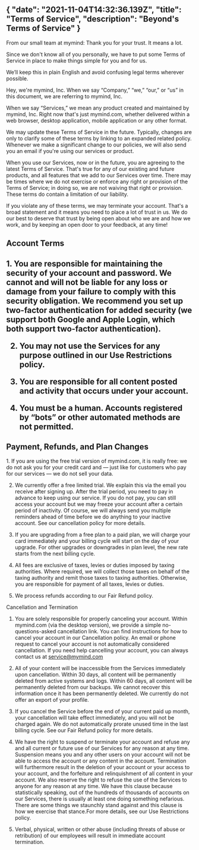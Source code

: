 {
  "date": "2021-11-04T14:32:36.139Z",
  "title": "Terms of Service",
  "description": "Beyond's Terms of Service"
}
---

From our small team at mymind: Thank you for your trust. It means a lot.

Since we don't know all of you personally, we have to put some Terms of Service in place to make things simple for you and for us.

We’ll keep this in plain English and avoid confusing legal terms wherever possible.

Hey, we're mymind, Inc.
When we say “Company,” “we,” “our,” or “us” in this document, we are referring to mymind, Inc.

When we say “Services,” we mean any product created and maintained by mymind, Inc. Right now that's just mymind.com, whether delivered within a web browser, desktop application, mobile application or any other format.

We may update these Terms of Service in the future. Typically, changes are only to clarify some of these terms by linking to an expanded related policy. Whenever we make a significant change to our policies, we will also send you an email if you're using our services or product.

When you use our Services, now or in the future, you are agreeing to the latest Terms of Service. That's true for any of our existing and future products, and all features that we add to our Services over time. There may be times where we do not exercise or enforce any right or provision of the Terms of Service; in doing so, we are not waiving that right or provision. These terms do contain a limitation of our liability.

If you violate any of these terms, we may terminate your account. That's a broad statement and it means you need to place a lot of trust in us. We do our best to deserve that trust by being open about who we are and how we work, and by keeping an open door to your feedback, at any time!

<h2>Account Terms<h2>
1. You are responsible for maintaining the security of your account and password. We cannot and will not be liable for any loss or damage from your failure to comply with this security obligation. We recommend you set up two-factor authentication for added security (we support both Google and Apple Login, which both support two-factor authentication).

2. You may not use the Services for any purpose outlined in our Use Restrictions policy.

3. You are responsible for all content posted and activity that occurs under your account.

4. You must be a human. Accounts registered by “bots” or other automated methods are not permitted.


<h2>Payment, Refunds, and Plan Changes</h2>
1. If you are using the free trial version of mymind.com, it is really free: we do not ask you for your credit card and — just like for customers who pay for our services — we do not sell your data.

2. We currently offer a free limited trial. We explain this via the email you receive after signing up. After the trial period, you need to pay in advance to keep using our service. If you do not pay, you can still access your account but we may freeze your account after a certain period of inactivity. Of course, we will always send you multiple reminders ahead of time before we do anything to your inactive account. See our cancellation policy for more details.

3. If you are upgrading from a free plan to a paid plan, we will charge your card immediately and your billing cycle will start on the day of your upgrade. For other upgrades or downgrades in plan level, the new rate starts from the next billing cycle.

4. All fees are exclusive of taxes, levies or duties imposed by taxing authorities. Where required, we will collect those taxes on behalf of the taxing authority and remit those taxes to taxing authorities. Otherwise, you are responsible for payment of all taxes, levies or duties.

5. We process refunds according to our Fair Refund policy.


Cancellation and Termination
1. You are solely responsible for properly canceling your account. Within mymind.com (via the desktop version), we provide a simple no-questions-asked cancellation link. You can find instructions for how to cancel your account in our Cancellation policy. An email or phone request to cancel your account is not automatically considered cancellation. If you need help cancelling your account, you can always contact us at service@mymind.com

 2. All of your content will be inaccessible from the Services immediately upon cancellation. Within 30 days, all content will be permanently deleted from active systems and logs. Within 60 days, all content will be permanently deleted from our backups. We cannot recover this information once it has been permanently deleted. We currently do not offer an export of your profile.

3. If you cancel the Service before the end of your current paid up month, your cancellation will take effect immediately, and you will not be charged again. We do not automatically prorate unused time in the last billing cycle. See our Fair Refund policy for more details.

4. We have the right to suspend or terminate your account and refuse any and all current or future use of our Services for any reason at any time. Suspension means you and any other users on your account will not be able to access the account or any content in the account. Termination will furthermore result in the deletion of your account or your access to your account, and the forfeiture and relinquishment of all content in your account. We also reserve the right to refuse the use of the Services to anyone for any reason at any time. We have this clause because statistically speaking, out of the hundreds of thousands of accounts on our Services, there is usually at least one doing something nefarious. There are some things we staunchly stand against and this clause is how we exercise that stance.For more details, see our Use Restrictions policy.

5. Verbal, physical, written or other abuse (including threats of abuse or retribution) of our employees will result in immediate account termination.